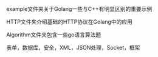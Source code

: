 example文件夹关于Golang一些与C++有明显区别的重要示例

HTTP文件夹介绍基础的HTTP协议在Golang中的应用

Algorithm文件夹包含一些go语言算法题

表单，数据库，安全，XML，JSON处理，Socket，框架


